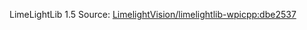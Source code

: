 LimeLightLib 1.5 Source: [LimelightVision/limelightlib-wpicpp:dbe2537](https://github.com/LimelightVision/limelightlib-wpicpp/blob/dbe2537a99c805446e015f76ad1d02109b1970bf/LimelightHelpers.h)
